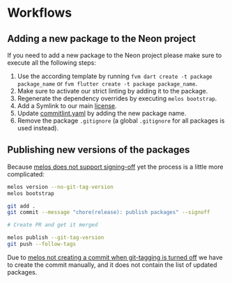 # Workflows

## Adding a new package to the Neon project

If you need to add a new package to the Neon project please make sure to execute all the following steps:
1. Use the according template by running `fvm dart create -t package package_name` or `fvm flutter create -t package package_name`.
2. Make sure to activate our strict linting by adding it to the package.
3. Regenerate the dependency overrides by executing `melos bootstrap`.
4. Add a Symlink to our main [license](../assets/AGPL-3.0.txt).
5. Update [commitlint.yaml](../commitlint.yaml) by adding the new package name.
6. Remove the package `.gitignore` (a global `.gitignore` for all packages is used instead).

## Publishing new versions of the packages

Because [melos does not support signing-off](https://github.com/invertase/melos/issues/591) yet the process is a little more complicated:

```bash
melos version --no-git-tag-version
melos bootstrap

git add .
git commit --message "chore(release): publish packages" --signoff

# Create PR and get it merged

melos publish --git-tag-version
git push --follow-tags
```

Due to [melos not creating a commit when git-tagging is turned off](https://github.com/invertase/melos/issues/622) we have to create the commit manually, and it does not contain the list of updated packages.
